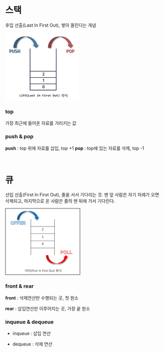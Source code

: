 # 스택

후입 선출(Last In First Out), 쌓아 올린다는 개념

![Alt text](스택.png)

### **top**
가장 최근에 들어온 자료를 가리키는 값

### push & pop

**push** : top 위에 자료를 삽입, top +1
**pop** : top에 있는 자료를 삭제, top -1

<br>

# 큐

선입 선출(First In First Out), 줄을 서서 기다리는 것. 맨 앞 사람은 자기 차례가 오면 삭제되고, 마지막으로 온 사람은 줄의 맨 뒤에 가서 기다린다.

![Alt text](큐.png)

### front & rear

**front** : 삭제연산만 수행되는 곳, 첫 원소

**rear** : 삽입연산만 이루어지는 곳, 가장 끝 원소

### inqueue & dequeue

* inqueue : 삽입 연산

* dequeue : 삭제 연산